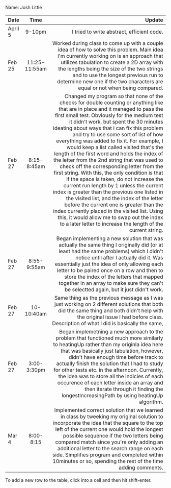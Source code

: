 Name:  Josh Little

| Date    |     Time      |                                                                                                                                                                                                                                                                                                                                                                                                                                                                                                                                                                                                                                                                                                                                                                                                                                                                                                                                                                                                      Update |
|:--------|:-------------:|------------------------------------------------------------------------------------------------------------------------------------------------------------------------------------------------------------------------------------------------------------------------------------------------------------------------------------------------------------------------------------------------------------------------------------------------------------------------------------------------------------------------------------------------------------------------------------------------------------------------------------------------------------------------------------------------------------------------------------------------------------------------------------------------------------------------------------------------------------------------------------------------------------------------------------------------------------------------------------------------------------:|
| April 5 |    9-10pm     |                                                                                                                                                                                                                                                                                                                                                                                                                                                                                                                                                                                                                                                                                                                                                                                                                                                                                                                                                                  I tried to write abstract, efficient code. |
| Feb 25  | 11:25-11:55am |                                                                                                                                                                                                                                                                                                                                                                                                                                                                                                                                                                                                                                                     Worked during class to come up with a couple idea of how to solve this problem. Main idea I'm currently working on is an approach that utilizes tabulation to create a 2D array with the lengths being the size of the two strings and to use the longest previous run to determine new one if the two characters are equal or not when being compared. |
| Feb 27  |  8:15-8:45am  | Changed my program so that none of the checks for double counting or anything like that are in place and it managed to pass the first small test. Obviously for the medium test it didn't work, but spent the 30 minutes ideating about ways that I can fix this problem and try to use some sort of list of how everything was added to fix it. For example, I would keep a list called visited that's the length of the first word and holds the index of the letter from the 2nd string that was used to check off the corresponding letter from the first string. With this, the only condition is that if the space is taken, do not increase the current run length by 1 unless the current index is greater than the previous one listed in the visited list, and the index of the letter before the current one is greater than the index currently placed in the visited list. Using this, it would allow me to swap out the index to a later letter to increase the length of the current string. |
| Feb 27  |  8:55-9:55am  |                                                                                                                                                                                                                                                                                                                                                                                                                                                                                                                                                                                         Began implementing a new solution that was actually the same thing I originally did (or at least had the same problems) which I didn't notice until after I actually did it. Was essentially just the idea of only allowing each letter to be paired once on a row and then to store the index of the letters that mapped together in an array to make sure they can't be selectted again, but it just didn't work. |
| Feb 27  |  10-10:40am   |                                                                                                                                                                                                                                                                                                                                                                                                                                                                                                                                                                                                                                                                                                                                                                            Same thing as the previous message as I was just working on 2 different solutions that both did the same thing and both didn't help with the original issue I had before class. Description of what I did is basically the same, |
| Feb 27  |  3:00-3:30pm  |                                                                                                                                                                                                                                                                                                                                                                                                                                                                                             Began implemetning a new approach to the problem that functioned much more similarly to heatingUp rather than my originla idea here that was basically just tabulation, however, didn't have enough time before track to actually finish the solution that I had to study for other tests etc. in the afternoon. Currently, the idea was to store all the indicies of each occurence of each letter inside an array and then iterate through it finding the longestIncreasingPath by using heatingUp algorithm. | |
| Mar 4   |   8:00-8:15   |                                                                                                                                                                                                                                                                                                                                                                                                                                                                                                                                                                  Implemented correct solution that we learned in class by tweeking my original solution to incorporate the idea that the square to the top left of the current one would hold the longest possible sequence if the two letters being compared match since you're only adding an additional letter to the search range on each side. Simplifies program and completed within 10minutes or so, spending the rest of the time adding comments. |


To add a new row to the table, click into a cell and then hit shift-enter.